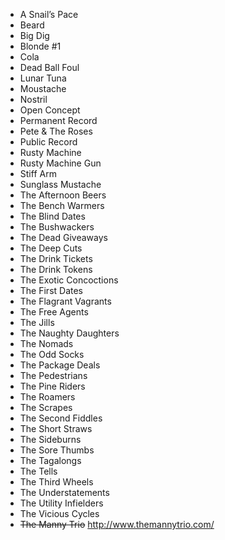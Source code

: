 * A Snail’s Pace																			
* Beard																			
* Big Dig																			
* Blonde #1																			
* Cola																			
* Dead Ball Foul																			
* Lunar Tuna																			
* Moustache																			
* Nostril																			
* Open Concept																			
* Permanent Record																			
* Pete & The Roses																			
* Public Record																			
* Rusty Machine																			
* Rusty Machine Gun																			
* Stiff Arm																			
* Sunglass Mustache																			
* The Afternoon Beers																			
* The Bench Warmers																			
* The Blind Dates																			
* The Bushwackers																			
* The Dead Giveaways																			
* The Deep Cuts																			
* The Drink Tickets																			
* The Drink Tokens																			
* The Exotic Concoctions																			
* The First Dates																			
* The Flagrant Vagrants																			
* The Free Agents																			
* The Jills																			
* The Naughty Daughters																			
* The Nomads																			
* The Odd Socks																			
* The Package Deals																			
* The Pedestrians																			
* The Pine Riders																			
* The Roamers																			
* The Scrapes																			
* The Second Fiddles																			
* The Short Straws																			
* The Sideburns																			
* The Sore Thumbs																			
* The Tagalongs																			
* The Tells																			
* The Third Wheels																			
* The Understatements																			
* The Utility Infielders																			
* The Vicious Cycles																			
* ~~The Manny Trio~~ http://www.themannytrio.com/	